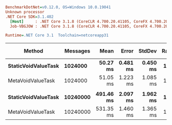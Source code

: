 ``` ini

BenchmarkDotNet=v0.12.0, OS=Windows 10.0.19041
Unknown processor
.NET Core SDK=3.1.402
  [Host]     : .NET Core 3.1.8 (CoreCLR 4.700.20.41105, CoreFX 4.700.20.41903), X64 RyuJIT
  Job-VBGJOW : .NET Core 3.1.8 (CoreCLR 4.700.20.41105, CoreFX 4.700.20.41903), X64 RyuJIT

Runtime=.NET Core 3.1  Toolchain=netcoreapp31  

```
|              Method | Messages |      Mean |    Error |   StdDev | Ratio | RatioSD |      Gen 0 | Gen 1 | Gen 2 | Allocated |
|-------------------- |--------- |----------:|---------:|---------:|------:|--------:|-----------:|------:|------:|----------:|
| **StaticVoidValueTask** |  **1024000** |  **50.27 ms** | **0.481 ms** | **0.450 ms** |  **1.00** |    **0.00** |  **2909.0909** |     **-** |     **-** |  **23.44 MB** |
|   MetaVoidValueTask |  1024000 |  51.05 ms | 1.223 ms | 1.085 ms |  1.02 |    0.02 |  2900.0000 |     - |     - |  23.44 MB |
|                     |          |           |          |          |       |         |            |       |       |           |
| **StaticVoidValueTask** | **10240000** | **491.46 ms** | **2.097 ms** | **1.962 ms** |  **1.00** |    **0.00** | **29000.0000** |     **-** |     **-** | **234.38 MB** |
|   MetaVoidValueTask | 10240000 | 531.35 ms | 1.460 ms | 1.365 ms |  1.08 |    0.01 | 29000.0000 |     - |     - | 234.38 MB |
